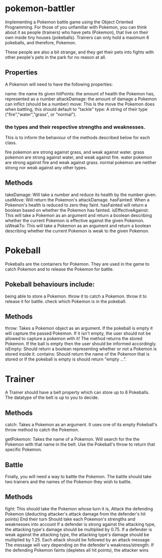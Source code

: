 # pokemon-battler
Implementing a Pokemon battle game using the Object Oriented Programming. For those of you unfamiliar with Pokemon, you can think about it as people (trainers) who have pets (Pokemon), that live on their own inside tiny houses (pokeballs). Trainers can only hold a maximum 6 pokeballs, and therefore, Pokemon.

These people are also a bit strange, and they get their pets into fights with other people's pets in the park for no reason at all. 

## Properties
A Pokemon will need to have the following properties:

name: the name its given
hitPoints: the amount of health the Pokemon has, represented as a number
attackDamage: the amount of damage a Pokemon can inflict (should be a number)
move: This is the move the Pokemon does when battling, this should default to "tackle"
type: A string of their type ("fire","water","grass", or "normal").

### the types and their respective strengths and weaknesses. 
This is to inform the behaviour of the methods described below for each class.

fire pokemon are strong against grass, and weak against water.
grass pokemon are strong against water, and weak against fire.
water pokemon are strong against fire and weak against grass.
normal pokemon are neither strong nor weak against any other types.

## Methods
takeDamage: Will take a number and reduce its health by the number given.
useMove: Will return the Pokemon's attackDamage.
hasFainted: When a Pokemon's health is reduced to zero they faint. hasFainted will return a boolean based on whether the Pokemon has fainted.
isEffectiveAgainst: This will take a Pokemon as an argument and return a boolean describing whether the current Pokemon is effective against the given Pokemon.
isWeakTo: This will take a Pokemon as an argument and return a boolean describing whether the current Pokemon is weak to the given Pokemon.

# Pokeball
Pokeballs are the containers for Pokemon. They are used in the game to catch Pokemon and to release the Pokemon for battle.

## Pokeball behaviours include:
being able to store a Pokemon.
throw it to catch a Pokemon.
throw it to release it for battle.
check which Pokemon is in the pokeball.

## Methods
throw: Takes a Pokemon object as an argument. If the pokeball is empty it will capture the passed Pokemon.
  If it isn't empty, the user should not be allowed to capture a pokemon with it! The method returns the stored Pokemon.
  If the ball is empty then the user should be informed accordingly.
isEmpty: Should return a boolean representing whether or not a Pokemon is stored inside it.
contains: Should return the name of the Pokemon that is stored or If the pokeball is empty is should return "empty ...".

# Trainer
A Trainer should have a belt property which can store up to 6 Pokeballs. The datatype of the belt is up to you to decide.

## Methods
catch: Takes a Pokemon as an argument.
It uses one of its empty Pokeball's throw method to catch the Pokemon.

getPokemon: Takes the name of a Pokemon.
Will search for the the Pokemon with that name in the belt.
Use the Pokeball's throw to return that specific Pokemon.

## Battle
Finally, you will need a way to battle the Pokemon. The battle should take two trainers and the names of the Pokemon they wish to battle.

## Methods
fight: This should take the Pokemon whose turn it is,
Attack the defending Pokemon (deducting attacker's attack damage from the defender's hit points)
End their turn
Should take each Pokemon's strengths and weaknesses into account
If a defender is strong against the attacking type, the attacking type's damage should be multiplied by 0.75.
If a defender is weak against the attacking type, the attacking type's damage should be multiplied by 1.25.
Each attack should be followed by an attack message
The message will vary depending on the defender's weakness/strength.
If the defending Pokemon faints (depletes all hit points), the attacker wins
